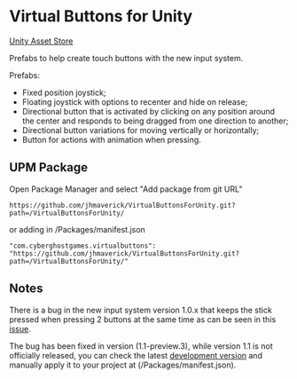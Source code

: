# Virtual Buttons for Unity

[Unity Asset Store](https://assetstore.unity.com/packages/tools/input-management/virtual-buttons-200159)


Prefabs to help create touch buttons with the new input system.

Prefabs:

- Fixed position joystick;
- Floating joystick with options to recenter and hide on release;
- Directional button that is activated by clicking on any position around the center and responds to being dragged from one direction to another;
- Directional button variations for moving vertically or horizontally;
- Button for actions with animation when pressing.


## UPM Package

Open Package Manager and select "Add package from git URL"

```
https://github.com/jhmaverick/VirtualButtonsForUnity.git?path=/VirtualButtonsForUnity/
```

or adding in /Packages/manifest.json

```
"com.cyberghostgames.virtualbuttons": "https://github.com/jhmaverick/VirtualButtonsForUnity.git?path=/VirtualButtonsForUnity/"
```

## Notes

There is a bug in the new input system version 1.0.x that keeps the stick pressed when pressing 2 buttons at the same time as can be seen in this [issue](https://issuetracker.unity3d.com/issues/android-onenddrag-not-being-called-when-there-are-at-least-2-touches-on-the-screen?_gl=1*fndk35*_ga*NDkzODQ0MDYuMTYxOTg3MTY1Nw..*_ga_1S78EFL1W5*MTYyNDkxNzYzNy4xMjIuMS4xNjI0OTE4NjcxLjM0&_ga=2.106429952.2030515878.1624194738-49384406.1619871657).

The bug has been fixed in version (1.1-preview.3), while version 1.1 is not officially released, you can check the latest [development version](https://docs.unity3d.com/Packages/com.unity.inputsystem@1.1/changelog/CHANGELOG.html#110-pre5---2021-05-11) and manually apply it to your project at (/Packages/manifest.json).
